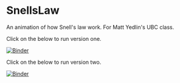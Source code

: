# SnellsLaw
An animation of how Snell's law work. For Matt Yedlin's UBC class. 

Click on the below to run version one. 

[![Binder](https://mybinder.org/badge_logo.svg)](https://mybinder.org/v2/gh/mlamoureux/SnellsLaw/main?filepath=SnellsDemo_v1.ipynb)

Click on the below to run version two. 

[![Binder](https://mybinder.org/badge_logo.svg)](https://mybinder.org/v2/gh/mlamoureux/SnellsLaw/main?filepath=SnellsDemo_v2.ipynb)
